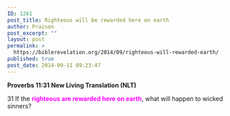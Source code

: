 ```yaml
---
ID: 1261
post_title: Righteous will be rewarded here on earth
author: Praison
post_excerpt: ""
layout: post
permalink: >
  https://biblerevelation.org/2014/09/righteous-will-rewarded-earth/
published: true
post_date: 2014-09-11 09:23:47
---
```

<strong>Proverbs 11:31</strong>
<strong> New Living Translation (NLT)</strong>

31 If the <span style="color: #ff00ff;"><strong>righteous are rewarded here on earth</strong></span>,
what will happen to wicked sinners?